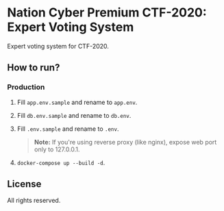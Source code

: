 # Nation Cyber Premium CTF-2020: Expert Voting System

Expert voting system for CTF-2020.

## How to run?

### Production

1. Fill `app.env.sample` and rename to `app.env`.
2. Fill `db.env.sample` and rename to `db.env`.
3. Fill `.env.sample` and rename to `.env`.
   
   > **Note:** If you're using reverse proxy (like nginx), expose web port only to 127.0.0.1.
4. `docker-compose up --build -d`.

## License

All rights reserved.
